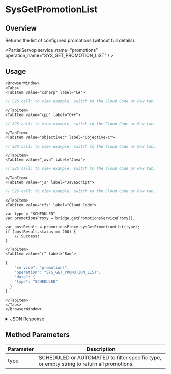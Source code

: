 # SysGetPromotionList
## Overview
Returns the list of configured promotions (without full details).

<PartialServop service_name="promotions" operation_name="SYS_GET_PROMOTION_LIST" / >

## Usage

```mdx-code-block
<BrowserWindow>
<Tabs>
<TabItem value="csharp" label="C#">
```

```csharp
// S2S call: to view example, switch to the Cloud Code or Raw tab.
```

```mdx-code-block
</TabItem>
<TabItem value="cpp" label="C++">
```

```cpp
// S2S call: to view example, switch to the Cloud Code or Raw tab.
```

```mdx-code-block
</TabItem>
<TabItem value="objectivec" label="Objective-C">
```

```objectivec
// S2S call: to view example, switch to the Cloud Code or Raw tab.
```

```mdx-code-block
</TabItem>
<TabItem value="java" label="Java">
```

```java
// S2S call: to view example, switch to the Cloud Code or Raw tab.
```

```mdx-code-block
</TabItem>
<TabItem value="js" label="JavaScript">
```

```javascript
// S2S call: to view example, switch to the Cloud Code or Raw tab.
```

```mdx-code-block
</TabItem>
<TabItem value="cfs" label="Cloud Code">
```

```cfscript
var type = "SCHEDULED"
var promotionsProxy = bridge.getPromotionsServiceProxy();

var postResult = promotionsProxy.sysGetPromotionList(type);
if (postResult.status == 200) {
    // Success!
}
```

```mdx-code-block
</TabItem>
<TabItem value="r" label="Raw">
```

```r
{
	"service": "promotions",
	"operation": "SYS_GET_PROMOTION_LIST",
	"data": {
    "type": "SCHEDULED"
  }
}
```

```mdx-code-block
</TabItem>
</Tabs>
</BrowserWindow>
```

<details>
<summary>JSON Response</summary>

```json
{
  "data": {
    "promotions": [
      {
        "promotionId": 1,
        "type": "SCHEDULED",
        "name": "Independence Day Sale",
        "enabled": false,
        "segments": [],
        "startAt": 1593781259911,
        "endAt": 1594126859911,
        "createdAt": 1592543345470,
        "updatedAt": 1592543345470,
        "version": 1
      },
      {
        "promotionId": 2,
        "type": "SCHEDULED",
        "name": "Good Friday Day Sale",
        "enabled": false,
        "segments": [],
        "startAt": 1593781259911,
        "endAt": 1594126859911,
        "createdAt": 1592572610332,
        "updatedAt": 1592572610332,
        "version": 1
      }
    ]
  },
  "status": 200
}
```
</details>

## Method Parameters
Parameter | Description
--------- | -----------
type | SCHEDULED or AUTOMATED to filter specific type, or empty string to return all promotions.


